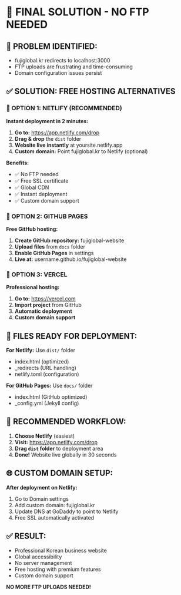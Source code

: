 # 🎯 FINAL SOLUTION - NO FTP NEEDED

## 🚨 PROBLEM IDENTIFIED:
- fujiglobal.kr redirects to localhost:3000
- FTP uploads are frustrating and time-consuming
- Domain configuration issues persist

## ✅ SOLUTION: FREE HOSTING ALTERNATIVES

### 🚀 OPTION 1: NETLIFY (RECOMMENDED)
**Instant deployment in 2 minutes:**

1. **Go to:** https://app.netlify.com/drop
2. **Drag & drop** the `dist` folder
3. **Website live instantly** at yoursite.netlify.app
4. **Custom domain:** Point fujiglobal.kr to Netlify (optional)

**Benefits:**
- ✅ No FTP needed
- ✅ Free SSL certificate
- ✅ Global CDN
- ✅ Instant deployment
- ✅ Custom domain support

### 🚀 OPTION 2: GITHUB PAGES
**Free GitHub hosting:**

1. **Create GitHub repository:** fujiglobal-website
2. **Upload files** from `docs` folder
3. **Enable GitHub Pages** in settings
4. **Live at:** username.github.io/fujiglobal-website

### 🚀 OPTION 3: VERCEL
**Professional hosting:**

1. **Go to:** https://vercel.com
2. **Import project** from GitHub
3. **Automatic deployment**
4. **Custom domain support**

## 📁 FILES READY FOR DEPLOYMENT:

**For Netlify:** Use `dist/` folder
- index.html (optimized)
- _redirects (URL handling)
- netlify.toml (configuration)

**For GitHub Pages:** Use `docs/` folder
- index.html (GitHub optimized)
- _config.yml (Jekyll config)

## 🎯 RECOMMENDED WORKFLOW:

1. **Choose Netlify** (easiest)
2. **Visit:** https://app.netlify.com/drop
3. **Drag `dist` folder** to deployment area
4. **Done!** Website live globally in 30 seconds

## 🌐 CUSTOM DOMAIN SETUP:

**After deployment on Netlify:**
1. Go to Domain settings
2. Add custom domain: fujiglobal.kr
3. Update DNS at GoDaddy to point to Netlify
4. Free SSL automatically activated

## ✅ RESULT:
- Professional Korean business website
- Global accessibility
- No server management
- Free hosting with premium features
- Custom domain support

**NO MORE FTP UPLOADS NEEDED!**